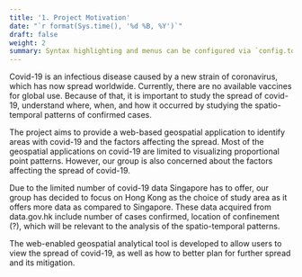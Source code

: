 ```yaml
---
title: '1. Project Motivation'
date: "`r format(Sys.time(), '%d %B, %Y')`"
draft: false
weight: 2
summary: Syntax highlighting and menus can be configured via `config.toml`.
---
```


Covid-19 is an infectious disease caused by a new strain of coronavirus, which has now spread worldwide. Currently, there are no available vaccines for global use. Because of that, it is important to study the spread of covid-19, understand where, when, and how it occurred by studying the spatio-temporal patterns of confirmed cases.

The project aims to provide a web-based geospatial application to identify areas with covid-19 and the factors affecting the spread. Most of the geospatial applications on covid-19 are limited to visualizing proportional point patterns. However, our group is also concerned about the factors affecting the spread of covid-19.

Due to the limited number of covid-19 data Singapore has to offer, our group has decided to focus on Hong Kong as the choice of study area as it offers more data as compared to Singapore. These data acquired from data.gov.hk include number of cases confirmed, location of confinement (?), which will be relevant to the analysis of the spatio-temporal patterns.

The web-enabled geospatial analytical tool is developed to allow users to view the spread of covid-19, as well as how to better plan for further spread and its mitigation.
